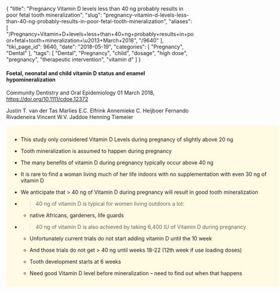 {
    "title": "Pregnancy Vitamin D levels less than 40 ng probably results in poor fetal tooth mineralization",
    "slug": "pregnancy-vitamin-d-levels-less-than-40-ng-probably-results-in-poor-fetal-tooth-mineralization",
    "aliases": [
        "/Pregnancy+Vitamin+D+levels+less+than+40+ng+probably+results+in+poor+fetal+tooth+mineralization+\u2013+March+2018",
        "/9640"
    ],
    "tiki_page_id": 9640,
    "date": "2018-05-19",
    "categories": [
        "Pregnancy",
        "Dental"
    ],
    "tags": [
        "Dental",
        "Pregnancy",
        "child",
        "dosage",
        "high dose",
        "pregnancy",
        "therapeutic intervention",
        "vitamin d"
    ]
}


#### Foetal, neonatal and child vitamin D status and enamel hypomineralization

Community Dentistry and Oral Epidemiology 01 March 2018, https://doi.org/10.1111/cdoe.12372

Justin T. van der Tas  Marlies E.C. Elfrink  Annemieke C. Heijboer Fernando Rivadeneira  Vincent W.V. Jaddoe  Henning Tiemeier 

<div class="border" style="background-color:#FFFAE2;padding:15px;margin:10px 0;border-radius:5px;width:700px">

* This study only considered Vitamin D Levels during pregnancy of slightly above 20 ng

* Tooth mineralization is assumed to happen during pregnancy

* The many benefits of vitamin D during pregnancy typically occur above 40 ng

* It is rare to find a woman living much of her life indoors with no supplementation with even 30 ng of vitamin D

* We anticipate that > 40 ng of Vitamin D during pregnancy will result in good tooth mineralization

* > 40 ng of vitamin D is typical for women living outdoors a lot: 

   * native Africans, gardeners,  life guards

* > 40 ng of vitamin D is also achieved by taking 6,400 IU of Vitamin D during pregnancy 

   * Unfortunately current trials do not start adding vitamin D until the 10 week

   * And those trials do not get > 40 ng until weeks 18-22  (12th week if use loading doses)

   * Tooth development starts at  6 weeks

   * Need good Vitamin D level before mineralization – need to find out when that happens